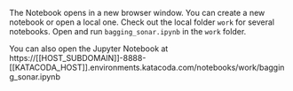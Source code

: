 
The Notebook opens in a new browser window. You can create a new notebook or open a local one. Check out the local folder `work` for several notebooks. Open and run `bagging_sonar.ipynb` in the `work` folder.

You can also open the Jupyter Notebook at https://[[HOST_SUBDOMAIN]]-8888-[[KATACODA_HOST]].environments.katacoda.com/notebooks/work/bagging_sonar.ipynb
